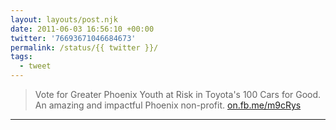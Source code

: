 ```yaml
---
layout: layouts/post.njk
date: 2011-06-03 16:56:10 +00:00
twitter: '76693671046684673'
permalink: /status/{{ twitter }}/
tags: 
  - tweet
---
```


> Vote for Greater Phoenix Youth at Risk in Toyota's 100 Cars for Good. An amazing and impactful Phoenix non-profit. [on.fb.me/m9cRys](http://on.fb.me/m9cRys)

---
